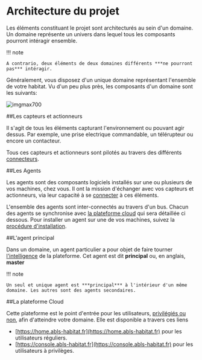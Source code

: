 # Architecture du projet

Les éléments constituant le projet sont architecturés au sein d'un domaine.
Un domaine représente un univers dans lequel tous les composants pourront intéragir ensemble.

!!! note

    A contrario, deux éléments de deux domaines différents ***ne pourront pas*** intéragir.

Généralement, vous disposez d'un unique domaine représentant l'ensemble de votre habitat. Vu d'un peu plus près, les composants
d'un domaine sont les suivants:

![imgmax700](/img/architecture_schema.png)

##Les capteurs et actionneurs

Il s'agit de tous les éléments capturant l'environnement ou pouvant agir dessus. Par exemple, une prise electrique commandable,
un télérupteur ou encore un contacteur.

Tous ces capteurs et actionneurs sont pilotés au travers des différents [connecteurs](connecteurs.md).

##Les Agents

Les agents sont des composants logiciels installés sur une ou plusieurs de vos machines, chez vous. Il ont la mission
d'échanger avec vos capteurs et actionneurs, via leur capacité à se [connecter](connecteurs.md) à ces éléments.

L'ensemble des agents sont inter-connectés au travers d'un bus.
Chacun des agents se synchronise avec [la plateforme cloud](#la-plateforme-cloud) qui sera détaillée ci dessous.
Pour installer un agent sur une de vos machines, suivez la [procédure d'installation](guide_demarrage.md).

##L'agent principal

Dans un domaine, un agent particulier a pour objet de faire tourner [l'intelligence](dls.md) de la plateforme. Cet agent est dit
**principal** ou, en anglais, **master**

!!! note

    Un seul et unique agent est ***principal*** à l'intérieur d'un même domaine. Les autres sont des agents secondaires.

##La plateforme Cloud

Cette plateforme est le point d'entrée pour les utilisateurs, [privilégiés ou non](users.md), afin d'atteindre votre domaine. Elle
est disponible a travers ces liens

* [https://home.abls-habitat.fr](https://home.abls-habitat.fr) pour les utilisateurs réguliers.
* [https://console.abls-habitat.fr](https://console.abls-habitat.fr) pour les utilisateurs à privilèges.
